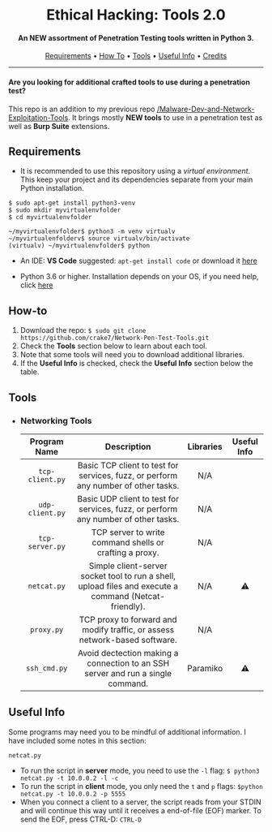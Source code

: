 <h1 align="center"> Ethical Hacking: Tools 2.0</h1>
<h4 align="center">An NEW assortment of Penetration Testing tools written in Python 3.</h4>

<p align="center">
  <a href="#Requirements">Requirements</a> •
  <a href="#How-to">How To</a> •
  <a href="#Tools">Tools</a> •
  <a href="#Useful-Info">Useful Info</a> •
  <a href="#Credits">Credits</a>
</p>

___

<h4>Are you looking for additional crafted tools to use during a penetration test?</h4>

This repo is an addition to my previous repo [/Malware-Dev-and-Network-Exploitation-Tools](https://github.com/crake7/Malware-Dev-and-Network-Exploitation-Tools). It brings mostly **NEW tools** to use in a penetration test as well as **Burp Suite** extensions.


## Requirements

* It is recommended to use this repository using a *virtual environment*. This keep your project and its dependencies separate from your main Python installation.
```
$ sudo apt-get install python3-venv
$ sudo mkdir myvirtualenvfolder
$ cd myvirtualenvfolder

~/myvirtualenvfolder$ python3 -m venv virtualv
~/myvirtualenfolderv$ source virtualv/bin/activate
(virtualv) ~/myvirtualenvfolder$ python
```
* An IDE: **VS Code** suggested: `apt-get install code` or download it [here](https://code.visualstudio.com/download)

* Python 3.6 or higher. Installation depends on your OS, if you need help, click [here](https://realpython.com/installing-python/)

## How-to

1. Download the repo: `$ sudo git clone https://github.com/crake7/Network-Pen-Test-Tools.git`
2. Check the **Tools** section below to learn about each tool.
3. Note that some tools will need you to download additional libraries. 
4. If the **Useful Info** is checked, check the **Useful Info** section below the table.

## Tools

* <h3>Networking Tools</h3>

   | Program Name | Description| Libraries| Useful Info |
   | :--------: | :---: | :---: | :---: | 
   | `tcp-client.py`| Basic TCP client to test for services, fuzz, or perform any number of other tasks. | N/A | |
   | `udp-client.py`| Basic UDP client to test for services, fuzz, or perform any number of other tasks. | N/A ||
   | `tcp-server.py`| TCP server to write command shells or crafting a proxy. | N/A ||
   | `netcat.py`| Simple client-server socket tool to run a shell, upload files and execute a command (Netcat-friendly). | N/A | ⚠️ |
   | `proxy.py`| TCP proxy to forward and modify traffic, or assess network-based software. | N/A ||
   | `ssh_cmd.py`| Avoid dectection making a connection to an SSH server and run a single command. | Paramiko | ⚠️ |



## Useful Info

Some programs may need you to be mindful of additional information. I have included some notes in this section:

`netcat.py` 

* To run the script in **server** mode, you need to use the `-l` flag: `$ python3 netcat.py -t 10.0.0.2 -l -c`
* To run the script in **client** mode, you only need the `t` and `p` flags: `$python netcat.py -t 10.0.0.2 -p 5555`
* When you connect a client to a server, the script reads from your STDIN and will continue this way until it receives a end-of-file (EOF) marker. To send the EOF, press CTRL-D: `CTRL-D`



